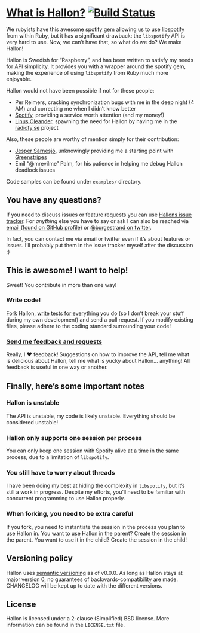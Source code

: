 [What is Hallon?][] [![Build Status][]](http://travis-ci.org/Burgestrand/Hallon)
===============

We rubyists have this awesome [spotify gem][] allowing us to use [libspotify][] from within Ruby, but it has a significant drawback: the `libspotify` API is very hard to use. Now, we can’t have that, so what do we do? We make Hallon!

Hallon is Swedish for “Raspberry”, and has been written to satisfy my needs for API simplicity. It provides you with a wrapper around the spotify gem, making the experience of using `libspotify` from Ruby much more enjoyable.

Hallon would not have been possible if not for these people:

- Per Reimers, cracking synchronization bugs with me in the deep night (4 AM) and correcting me when I didn’t know better
- [Spotify][], providing a service worth attention (and my money!)
- [Linus Oleander][], spawning the need for Hallon by having me in the [radiofy.se](http://radiofy.se) project

Also, these people are worthy of mention simply for their contribution:

- [Jesper Särnesjö][], unknowingly providing me a starting point with [Greenstripes][]
- Emil “@mrevilme” Palm, for his patience in helping me debug Hallon deadlock issues

Code samples can be found under `examples/` directory.

You have any questions?
-----------------------
If you need to discuss issues or feature requests you can use [Hallons issue tracker](http://github.com/Burgestrand/Hallon/issues). For *anything* else you have to say or ask I can also be reached via [email (found on GitHub profile)](http://github.com/Burgestrand) or [@burgestrand on twitter](http://twitter.com/Burgestrand).

In fact, you can contact me via email or twitter even if it’s about features or issues. I’ll probably put them in the issue tracker myself after the discussion ;)

This is awesome! I want to help!
--------------------------------
Sweet! You contribute in more than one way!

### Write code!
[Fork](http://help.github.com/forking/) Hallon, [write tests for everything](http://relishapp.com/rspec) you do (so I don’t break your stuff during my own development) and send a pull request. If you modify existing files, please adhere to the coding standard surrounding your code!

### [Send me feedback and requests](http://github.com/Burgestrand/Hallon/issues)
Really, I ❤ feedback! Suggestions on how to improve the API, tell me what is delicious about Hallon, tell me what is yucky about Hallon… anything! All feedback is useful in one way or another.

Finally, here’s some important notes
------------------------------------

### Hallon is unstable
The API is unstable, my code is likely unstable. Everything should be considered unstable!

### Hallon only supports one session per process
You can only keep one session with Spotify alive at a time in the same process, due to a limitation of `libspotify`.

### You still have to worry about threads
I have been doing my best at hiding the complexity in `libspotify`, but it’s still a work in progress. Despite my efforts, you’ll need to be familiar with concurrent programming to use Hallon properly.

### When forking, you need to be extra careful
If you fork, you need to instantiate the session in the process you plan to use Hallon in. You want to use Hallon in the parent? Create the session in the parent. You want to use it in the child? Create the session in the child!

Versioning policy
-----------------
Hallon uses [semantic versioning](http://semver.org) as of v0.0.0. As long
as Hallon stays at major version 0, no guarantees of backwards-compatibility
are made. CHANGELOG will be kept up to date with the different versions.

License
-------
Hallon is licensed under a 2-clause (Simplified) BSD license. More information can be found in the `LICENSE.txt` file.

[spotify gem]:     https://rubygems.org/gems/spotify
[libspotify]:      http://developer.spotify.com/en/libspotify/overview/
[Greenstripes]:    http://github.com/sarnesjo/greenstripes
[Jesper Särnesjö]: http://jesper.sarnesjo.org/
[Linus Oleander]:  https://github.com/oleander
[Spotify]:         http://spotify.com/
[What is Hallon?]: http://burgestrand.se/articles/hallon-delicious-ruby-bindings-to-libspotify.html
[Build Status]:    https://secure.travis-ci.org/Burgestrand/Hallon.png
